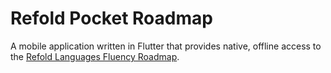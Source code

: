 # Refold Pocket Roadmap

A mobile application written in Flutter that provides native, offline access to the [Refold Languages Fluency Roadmap](https://refold.la/roadmap). 